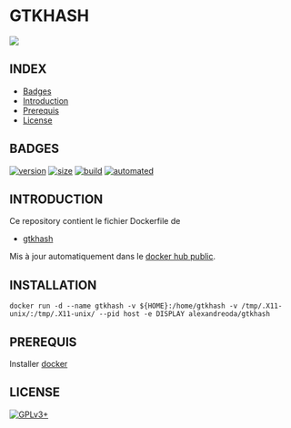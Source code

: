 # GTKHASH

<img src="https://salsa.debian.org/uploads/-/system/project/avatar/21127/gtkhash.png" />


## INDEX

- [Badges](#BADGES)
- [Introduction](#INTRODUCTION)
- [Prerequis](#PREREQUIS)
- [License](#LICENSE)


## BADGES

[![version](https://images.microbadger.com/badges/version/alexandreoda/app.svg)](https://microbadger.com/images/alexandreoda/app)
[![size](https://images.microbadger.com/badges/image/alexandreoda/app.svg)](https://microbadger.com/images/alexandreoda/app")
[![build](https://img.shields.io/docker/build/alexandreoda/app.svg)](https://hub.docker.com/r/alexandreoda/app)
[![automated](https://img.shields.io/docker/automated/alexandreoda/app.svg)](https://hub.docker.com/r/alexandreoda/app)


## INTRODUCTION

Ce repository contient le fichier Dockerfile de

- [gtkhash](https://github.com/tristanheaven/gtkhash)

Mis à jour automatiquement dans le [docker hub public](https://hub.docker.com/r/alexandreoda/gtkhash).


## INSTALLATION

```
docker run -d --name gtkhash -v ${HOME}:/home/gtkhash -v /tmp/.X11-unix/:/tmp/.X11-unix/ --pid host -e DISPLAY alexandreoda/gtkhash
```

## PREREQUIS

Installer [docker](https://www.docker.com)


## LICENSE

[![GPLv3+](http://gplv3.fsf.org/gplv3-127x51.png)](https://github.com/oda-alexandre/dnscrypt/blob/master/LICENSE)
